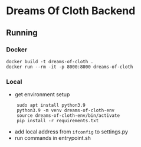 # Dreams Of Cloth Backend
## Running
### Docker
```
docker build -t dreams-of-cloth .
docker run --rm -it -p 8000:8000 dreams-of-cloth
```
### Local
- get environment setup
```
    sudo apt install python3.9
    python3.9 -m venv dreams-of-cloth-env
    source dreams-of-cloth-env/bin/activate
    pip install -r requirements.txt
```
- add local address from `ifconfig` to settings.py
- run commands in entrypoint.sh
